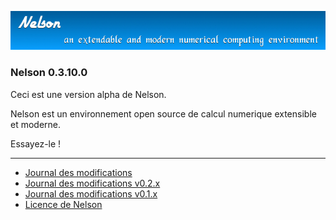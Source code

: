 ![banner](banner_homepage.png)

### Nelson 0.3.10.0

Ceci est une version alpha de Nelson. 

Nelson est un environnement open source de calcul numerique extensible et moderne.

Essayez-le !


* * *

*   [Journal des modifications](./changelogs/CHANGELOG.md)
*   [Journal des modifications v0.2.x](./changelogs/CHANGELOG-0.2.x.md)
*   [Journal des modifications v0.1.x](./changelogs/CHANGELOG-0.1.x.md)
*   [Licence de Nelson](./license/license.md)
